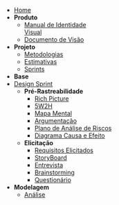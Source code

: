 - [Home](/)
- **Produto**
  - [Manual de Identidade<br> Visual](Product/ManualId.md)
  - [Documento de Visão](Product/DocVisão.md)
- **Projeto**
  - [Metodologias](Project/Metodologias.md)
  - [Estimativas](Project/Evaluation.md)
  - [Sprints](Index/sprintsIndex.md)
- **Base**
- [Design Sprint](preTraceability/DesignSprint.md) 
  - **Pré-Rastreabilidade**
    - [Rich Picture](preTraceability/RichPicture.md)
    - [5W2H](preTraceability/5W2H.md)
    - [Mapa Mental](preTraceability/MapaMental.md)
    - [Argumentação](preTraceability/Argumentacao.md)
    - [Plano de Análise de Riscos](preTraceability/PlanAnaliseRiscos.md)
    - [Diagrama Causa e Efeito](preTraceability/causaEfeito.md)
  - **Elicitação**
    - [Requisitos Elicitados](Elicitation/RequisitosElicitados.md)
    - [StoryBoard](Elicitation/StoryBoard.md)
    - [Entrevista](Elicitation/Entrevista.md)
    - [Brainstorming](Elicitation/Brainstorming.md)
    - [Questionário](Elicitation/Questionario.md)
- **Modelagem**
  - [Análise](Modeling/Analise.md)
